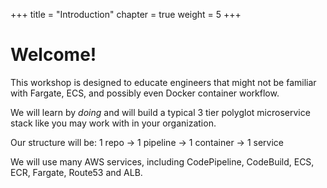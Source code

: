 +++
title = "Introduction"
chapter = true
weight = 5
+++

# Welcome!

This workshop is designed to educate engineers that might not be familiar with Fargate, ECS,
and possibly even Docker container workflow.

We will learn by _doing_ and will build a typical 3 tier polyglot microservice
stack like you may work with in your organization.

Our structure will be: 1 repo -> 1 pipeline -> 1 container -> 1 service

We will use many AWS services, including CodePipeline, CodeBuild, ECS, ECR, Fargate, Route53 and ALB.
